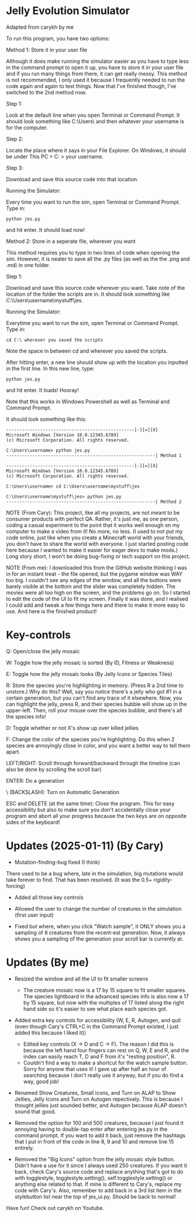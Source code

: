 # Jelly Evolution Simulator
Adapted from carykh by me

To run this program, you have two options:

Method 1: Store it in your user file

Although it does make running the simulator easier as you have to type less in the command prompt to open it up, you have to store it in your user file and if you run many things from there, it can get really messy. This method is not recommended, I only used it because I frequently needed to run the code again and again to test things. Now that I've finished though, I've switched to the 2nd method now.

Step 1:

Look at the default line when you open Terminal or Command Prompt. It should look something like C:\Users\ and then whatever your username is for the computer.
        
Step 2: 

Locate the place where it says in your File Explorer. On Windows, it should be under This PC > C: > your username.

Step 3:

Download and save this source code into that location.

Running the Simulator:

Every time you want to run the sim, open Terminal or Command Prompt. Type in:

```
python jes.py
```
and hit enter. It should load now!

Method 2: Store in a seperate file, wherever you want

This method requires you to type in two lines of code when opening the sim. However, it is neater to save all the .py files (as well as the the .png and .md) in one folder.

Step 1:

Download and save this source code wherever you want. Take note of the location of the folder the scripts are in. It should look something like C:\Users\username\mystuff\jes.

Running the Simulator:

Everytime you want to run the sim, open Terminal or Command Prompt. Type in:

```
cd C:\ wherever you saved the scripts
```

Note the space in between cd and wherever you saved the scripts.

After hitting enter, a new line should show up with the location you inputted in the first line. In this new line, type:

```
python jes.py
```

and hit enter. It loads! Hooray!

Note that this works in Windows Powershell as well as Terminal and Command Prompt.

It should look something like this:

```
-------------------------------------------------[-][=][X]
Microsoft Windows [Version 10.0.12345.6789]
(c) Microsoft Corporation. All rights reserved.

C:\Users\username> python jes.py
---------------------------------------------------------| Method 1
```

```
-------------------------------------------------[-][=][X]
Microsoft Windows [Version 10.0.12345.6789]
(c) Microsoft Corporation. All rights reserved.

C:\Users\username> cd C:\Users\username\mystuff\jes

C:\Users\username\mystuff\jes> python jes.py
---------------------------------------------------------| Method 2
```
NOTE (From Cary): This project, like all my projects, are not meant to be consumer products with perfect QA. Rather, it's just me, as one person, coding a casual experiment to the point that it works well enough on my computer to make a video from it! No more, no less. (I used to not put my code online, just like when you create a Minecraft world with your friends, you don't have to share the world with everyone. I just started posting code here because I wanted to make it easier for eager devs to make mods.) Long story short, I won't be doing bug-fixing or tech support on this project.

NOTE (From me): I downloaded this from the GitHub website thinking I was in for an instant treat - the file opened, but the pygame window was WAY too big. I couldn't see any edges of the window, and all the buttons were barely visible at the bottom and the slider was completely hidden. The movies were all too high on the screen, and the problems go on. So I started to edit the code of the UI to fit my screen.
Finally it was done, and I realised I could add and tweak a few things here and there to make it more easy to use. And here is the finished product!

# Key-controls

Q: Open/close the jelly mosaic

W: Toggle how the jelly mosaic is sorted (By ID, Fitness or Weakness)

E: Toggle how the jelly mosaic looks (By Jelly Icons or Species Tiles)

R: Store the species you're highlighting in memory. (Press R a 2nd time to unstore.) Why do this? Well, say you notice there's a jelly who got #1 in a certain generation, but you can't find any trace of it elsewhere. Now, you can highlight the jelly, press R, and their species bubble will show up in the upper-left. Then, roll your mouse over the species bubble, and there's all the species info!

D: Toggle whether or not X's show up over killed jellies

F: Change the color of the species you're highlighting. Do this when 2 species are annoyingly close in color, and you want a better way to tell them apart.

LEFT/RIGHT: Scroll through forward/backward through the timeline (can also be done by scrolling the scroll bar)

ENTER: Do a generation

\ (BACKSLASH): Turn on Automatic Generation

ESC and DELETE (at the same time): Close the program. This for easy accessibility but also to make sure you don't accidentally close your program and abort all your progress because the two keys are on opposite sides of the keyboard!

# Updates (2025-01-11) (By Cary)

- Mutation-finding-bug fixed (I think)

There used to be a bug where, late in the simulation, big mutations would take forever to find. That has been resolved. (It was the 0.5+ rigidity-forcing)

- Added all those key controls

- Allowed the user to change the number of creatures in the simulation (first user input)

- Fixed but where, when you click "Watch sample", it ONLY shows you a sampling of 8 creatures from the recent-est generation. Now, it always shows you a sampling of the generation your scroll bar is currently at.

# Updates (By me)

- Resized the window and all the UI to fit smaller screens
    - The creature mosaic now is a 17 by 15 square to fit smaller squares. The species lightboard in the advanced species info is also now a 17 by 15 square, but now with the multiples of 17 listed along the right hand side so it's easier to see what place each species got.

- Added extra key controls for accessibility (W, E, R, Autogen, and quit (even though Cary's CTRL+C in the Command Prompt existed, I just added this because I liked it))
    - Edited key controls (X -> D and C -> F). The reason I did this is because the left hand four fingers can rest on Q, W, E and R, and the index can easily reach T, D and F from it's "resting position", R.
    - Couldn't find a way to make a shortcut for the watch sample button. Sorry for anyone that uses it! I gave up after half an hour of searching because I don't really use it anyway, but if you do find a way, good job!

- Renamed Show Creatures, Small icons, and Turn on ALAP to Show Jellies, Jelly Icons and Turn on Autogen repectively. This is because I thought jellies just sounded better, and Autogen because ALAP doesn't sound that good.

- Removed the option for 100 and 500 creatures, because I just found it annoying having to double-tap enter after entering jes.py in the command prompt. If you want to add it back, just remove the hashtags that I put in front of the code in line 8, 9 and 10 and remove line 15 entirely.

- Removed the "Big Icons" option from the jelly mosaic style button. Didn't have a use for it since I always used 250 creatures. If you want it back, check Cary's source code and replace anything that's got to do with togglestyle, togglestyle.setting(), self.togglestyle.setting() or anything else related to that. If mine is different to Cary's, replace my code with Cary's. Also, remember to add back in a 3rd list item in the stylebutton list near the top of jes_ui.py. Should be back to normal!

Have fun! Check out carykh on Youtube.

